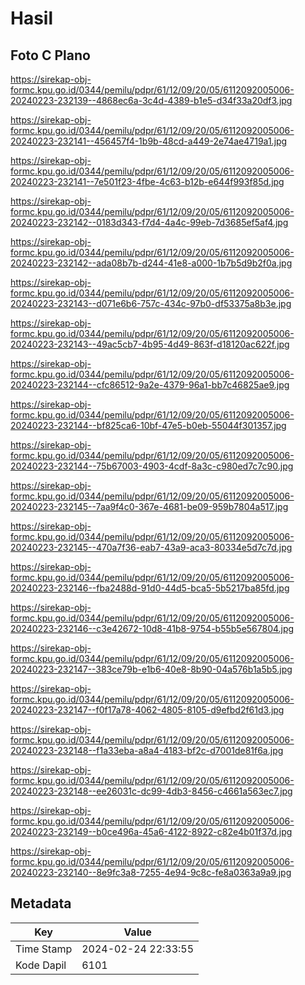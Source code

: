 # Hasil

## Foto C Plano

https://sirekap-obj-formc.kpu.go.id/0344/pemilu/pdpr/61/12/09/20/05/6112092005006-20240223-232139--4868ec6a-3c4d-4389-b1e5-d34f33a20df3.jpg

https://sirekap-obj-formc.kpu.go.id/0344/pemilu/pdpr/61/12/09/20/05/6112092005006-20240223-232141--456457f4-1b9b-48cd-a449-2e74ae4719a1.jpg

https://sirekap-obj-formc.kpu.go.id/0344/pemilu/pdpr/61/12/09/20/05/6112092005006-20240223-232141--7e501f23-4fbe-4c63-b12b-e644f993f85d.jpg

https://sirekap-obj-formc.kpu.go.id/0344/pemilu/pdpr/61/12/09/20/05/6112092005006-20240223-232142--0183d343-f7d4-4a4c-99eb-7d3685ef5af4.jpg

https://sirekap-obj-formc.kpu.go.id/0344/pemilu/pdpr/61/12/09/20/05/6112092005006-20240223-232142--ada08b7b-d244-41e8-a000-1b7b5d9b2f0a.jpg

https://sirekap-obj-formc.kpu.go.id/0344/pemilu/pdpr/61/12/09/20/05/6112092005006-20240223-232143--d071e6b6-757c-434c-97b0-df53375a8b3e.jpg

https://sirekap-obj-formc.kpu.go.id/0344/pemilu/pdpr/61/12/09/20/05/6112092005006-20240223-232143--49ac5cb7-4b95-4d49-863f-d18120ac622f.jpg

https://sirekap-obj-formc.kpu.go.id/0344/pemilu/pdpr/61/12/09/20/05/6112092005006-20240223-232144--cfc86512-9a2e-4379-96a1-bb7c46825ae9.jpg

https://sirekap-obj-formc.kpu.go.id/0344/pemilu/pdpr/61/12/09/20/05/6112092005006-20240223-232144--bf825ca6-10bf-47e5-b0eb-55044f301357.jpg

https://sirekap-obj-formc.kpu.go.id/0344/pemilu/pdpr/61/12/09/20/05/6112092005006-20240223-232144--75b67003-4903-4cdf-8a3c-c980ed7c7c90.jpg

https://sirekap-obj-formc.kpu.go.id/0344/pemilu/pdpr/61/12/09/20/05/6112092005006-20240223-232145--7aa9f4c0-367e-4681-be09-959b7804a517.jpg

https://sirekap-obj-formc.kpu.go.id/0344/pemilu/pdpr/61/12/09/20/05/6112092005006-20240223-232145--470a7f36-eab7-43a9-aca3-80334e5d7c7d.jpg

https://sirekap-obj-formc.kpu.go.id/0344/pemilu/pdpr/61/12/09/20/05/6112092005006-20240223-232146--fba2488d-91d0-44d5-bca5-5b5217ba85fd.jpg

https://sirekap-obj-formc.kpu.go.id/0344/pemilu/pdpr/61/12/09/20/05/6112092005006-20240223-232146--c3e42672-10d8-41b8-9754-b55b5e567804.jpg

https://sirekap-obj-formc.kpu.go.id/0344/pemilu/pdpr/61/12/09/20/05/6112092005006-20240223-232147--383ce79b-e1b6-40e8-8b90-04a576b1a5b5.jpg

https://sirekap-obj-formc.kpu.go.id/0344/pemilu/pdpr/61/12/09/20/05/6112092005006-20240223-232147--f0f17a78-4062-4805-8105-d9efbd2f61d3.jpg

https://sirekap-obj-formc.kpu.go.id/0344/pemilu/pdpr/61/12/09/20/05/6112092005006-20240223-232148--f1a33eba-a8a4-4183-bf2c-d7001de81f6a.jpg

https://sirekap-obj-formc.kpu.go.id/0344/pemilu/pdpr/61/12/09/20/05/6112092005006-20240223-232148--ee26031c-dc99-4db3-8456-c4661a563ec7.jpg

https://sirekap-obj-formc.kpu.go.id/0344/pemilu/pdpr/61/12/09/20/05/6112092005006-20240223-232149--b0ce496a-45a6-4122-8922-c82e4b01f37d.jpg

https://sirekap-obj-formc.kpu.go.id/0344/pemilu/pdpr/61/12/09/20/05/6112092005006-20240223-232140--8e9fc3a8-7255-4e94-9c8c-fe8a0363a9a9.jpg


## Metadata

| Key        | Value               |
| ---------- | ------------------- |
| Time Stamp | 2024-02-24 22:33:55 |
| Kode Dapil | 6101                |



